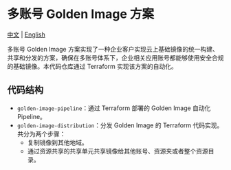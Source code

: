 # 多账号 Golden Image 方案

[中文](README.md) | [English](README_en.md)

多账号 Golden Image 方案实现了一种企业客户实现云上基础镜像的统一构建、共享和分发的方案，确保在多账号体系下，企业相关应用账号都能够使用安全合规的基础镜像。本代码仓库通过 Terraform 实现该方案的自动化。

## 代码结构

- `golden-image-pipeline`：通过 Terraform 部署的 Golden Image 自动化 Pipeline。
- `golden-image-distribution`：分发 Golden Image 的 Terraform 代码实现。共分为两个步骤：
  - 复制镜像到其他地域。
  - 通过资源共享的共享单元共享镜像给其他账号、资源夹或者整个资源目录。
